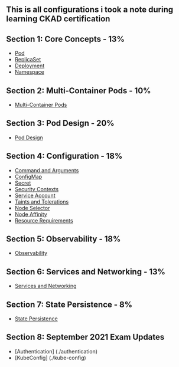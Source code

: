 ## This is all configurations i took a note during learning CKAD certification

## Section 1: Core Concepts - 13%

- [Pod](./pod)
- [ReplicaSet](./replica-sets)
- [Deployment](./deployment)
- [Namespace](./namespace)

## Section 2: Multi-Container Pods - 10%

- [Multi-Container Pods](./multiple-container-pods)

## Section 3: Pod Design - 20%

- [Pod Design](./pod-design)

## Section 4: Configuration - 18%

- [Command and Arguments](./command-and-arguments)
- [ConfigMap](./config-map)
- [Secret](./secret)
- [Security Contexts](./security-contexts)
- [Service Account](./service-account)
- [Taints and Tolerations](./taints-and-tolerations)
- [Node Selector](./node-selector)
- [Node Affinity](./node-affinity)
- [Resource Requirements](./resource-requirement)

## Section 5: Observability - 18%

- [Observability](./observability)

## Section 6: Services and Networking - 13%

- [Services and Networking](./services-and-networking)

## Section 7: State Persistence - 8%

- [State Persistence](./state-persistence)

## Section 8: September 2021 Exam Updates

- [Authentication] (./authentication)
- [KubeConfig] (./kube-config)
